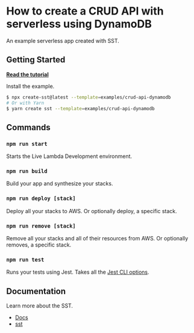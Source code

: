 # How to create a CRUD API with serverless using DynamoDB

An example serverless app created with SST.

## Getting Started

[**Read the tutorial**](https://sst.dev/examples/how-to-create-a-crud-api-with-serverless-using-dynamodb.html)

Install the example.

```bash
$ npx create-sst@latest --template=examples/crud-api-dynamodb
# Or with Yarn
$ yarn create sst --template=examples/crud-api-dynamodb
```

## Commands

### `npm run start`

Starts the Live Lambda Development environment.

### `npm run build`

Build your app and synthesize your stacks.

### `npm run deploy [stack]`

Deploy all your stacks to AWS. Or optionally deploy, a specific stack.

### `npm run remove [stack]`

Remove all your stacks and all of their resources from AWS. Or optionally removes, a specific stack.

### `npm run test`

Runs your tests using Jest. Takes all the [Jest CLI options](https://jestjs.io/docs/en/cli).

## Documentation

Learn more about the SST.

- [Docs](https://docs.sst.dev/)
- [sst](https://docs.sst.dev/packages/sst)
